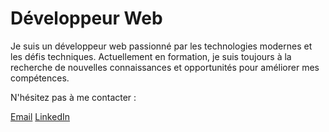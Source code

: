 <!DOCTYPE html>
<html lang="fr">
<head>
    <meta charset="UTF-8">
    <meta name="viewport" content="width=device-width, initial-scale=1.0">
</head>
<body>

<div class="container">
    <h1>Développeur Web</h1>
    <p>Je suis un développeur web passionné par les technologies modernes et les défis techniques. Actuellement en formation, je suis toujours à la recherche de nouvelles connaissances et opportunités pour améliorer mes compétences.</p>
    <p>N'hésitez pas à me contacter :</p>
    <a href="mailto:vincent.aleman@laposte.net" class="button">Email</a>
    <a href="https://www.linkedin.com/in/vincent-aleman-805574306/" class="button" target="_blank">LinkedIn</a>
</div>

</body>
</html>
